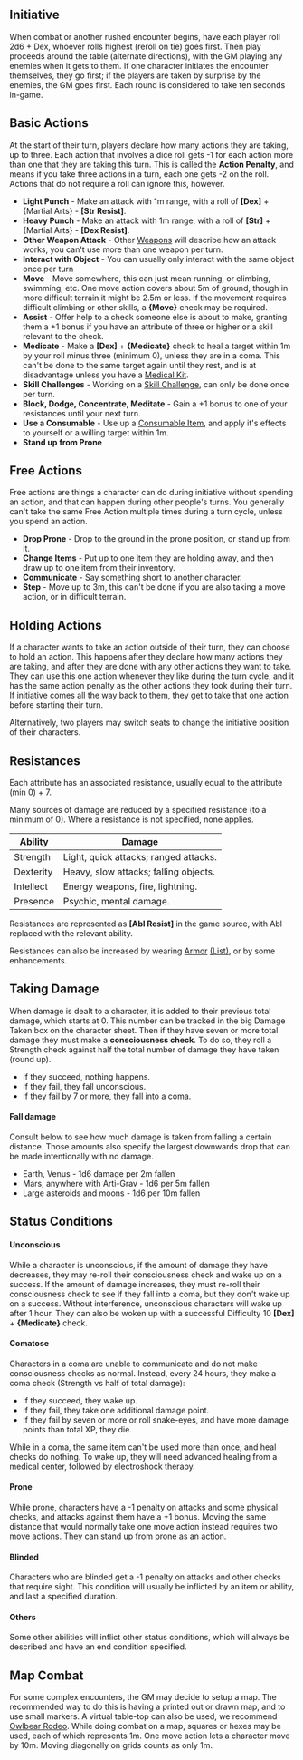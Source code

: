 ## Initiative
When combat or another rushed encounter begins, have each player roll 2d6 + Dex, whoever rolls highest (reroll on tie) goes first. Then play proceeds around the table (alternate directions), with the GM playing any enemies when it gets to them. If one character initiates the encounter themselves, they go first; if the players are taken by surprise by the enemies, the GM goes first. Each round is considered to take ten seconds in-game.
## Basic Actions
At the start of their turn, players declare how many actions they are taking, up to three.
Each action that involves a dice roll gets -1 for each action more than one that they are taking this turn.
This is called the **Action Penalty**, and means if you take three actions in a turn, each one gets -2 on the roll.
Actions that do not require a roll can ignore this, however.
- **Light Punch** - Make an attack with 1m range, with a roll of **\[Dex\]** + {Martial Arts} - **\[Str Resist\]**.
- **Heavy Punch** - Make an attack with 1m range, with a roll of **\[Str\]**  + {Martial Arts} - **\[Dex Resist\]**.
- **Other Weapon Attack** - Other [Weapons](/Items/Weapons.md) will describe how an attack works, you can't use more than one weapon per turn.
- **Interact with Object** - You can usually only interact with the same object once per turn
- **Move** - Move somewhere, this can just mean running, or climbing, swimming, etc. One move action covers about 5m of ground, though in more difficult terrain it might be 2.5m or less. If the movement requires difficult climbing or other skills, a **{Move}** check may be required.
- **Assist** - Offer help to a check someone else is about to make, granting them a +1 bonus if you have an attribute of three or higher or a skill relevant to the check.
- **Medicate** - Make a **\[Dex\]** + **{Medicate}** check to heal a target within 1m by your roll minus three (minimum 0), unless they are in a coma. This can't be done to the same target again until they rest, and is at disadvantage unless you have a [Medical Kit](../Items/Basic%20Items.md).
- **Skill Challenges** - Working on a [Skill Challenge](/Rules/Checks.md#Multi-Turn%20Checks.md), can only be done once per turn.
- **Block, Dodge, Concentrate, Meditate** - Gain a +1 bonus to one of your resistances until your next turn.
- **Use a Consumable** - Use up a [Consumable Item](/Items/Consumables), and apply it's effects to yourself or a willing target within 1m.
- **Stand up from Prone**
## Free Actions
Free actions are things a character can do during initiative without spending an action, and that can happen during other people's turns. You generally can't take the same Free Action multiple times during a turn cycle, unless you spend an action.
- **Drop Prone** - Drop to the ground in the prone position, or stand up from it.
- **Change Items** - Put up to one item they are holding away, and then draw up to one item from their inventory.
- **Communicate** - Say something short to another character.
- **Step** - Move up to 3m, this can't be done if you are also taking a move action, or in difficult terrain.
## Holding Actions
If a character wants to take an action outside of their turn, they can choose to hold an action. This happens after they declare how many actions they are taking, and after they are done with any other actions they want to take. They can use this one action whenever they like during the turn cycle, and it has the same action penalty as the other actions they took during their turn. If initiative comes all the way back to them, they get to take that one action before starting their turn.

Alternatively, two players may switch seats to change the initiative position of their characters.
## Resistances
Each attribute has an associated resistance, usually equal to the attribute (min 0) + 7.

Many sources of damage are reduced by a specified resistance (to a minimum of 0). Where a resistance is not specified, none applies.

| Ability   | Damage                                |
| --------- | ------------------------------------- |
| Strength  | Light, quick attacks; ranged attacks. |
| Dexterity | Heavy, slow attacks; falling objects. |
| Intellect | Energy weapons, fire, lightning.      |
| Presence  | Psychic, mental damage.               |
Resistances are represented as **\[Abl Resist]** in the game source, with Abl replaced with the relevant ability.

Resistances can also be increased by wearing [Armor](Checks.md#Armor) [(List)](/Items/Armors.md), or by some enhancements.
## Taking Damage
When damage is dealt to a character, it is added to their previous total damage, which starts at 0. This number can be tracked in the big Damage Taken box on the character sheet. Then if they have seven or more total damage they must make a **consciousness check**. To do so, they roll a Strength check against half the total number of damage they have taken (round up).
- If they succeed, nothing happens.
- If they fail, they fall unconscious.
- If they fail by 7 or more, they fall into a coma.
#### Fall damage
Consult below to see how much damage is taken from falling a certain distance. Those amounts also specify the largest downwards drop that can be made intentionally with no damage.
- Earth, Venus - 1d6 damage per 2m fallen
- Mars, anywhere with Arti-Grav - 1d6 per 5m fallen
- Large asteroids and moons - 1d6 per 10m fallen
## Status Conditions
#### Unconscious
 While a character is unconscious, if the amount of damage they have decreases, they may re-roll their consciousness check and wake up on a success. If the amount of damage increases, they must re-roll their consciousness check to see if they fall into a coma, but they don't wake up on a success. Without interference, unconscious characters will wake up after 1 hour. They can also be woken up with a successful Difficulty 10 **\[Dex\]** + **{Medicate}** check.
#### Comatose
Characters in a coma are unable to communicate and do not make consciousness checks as normal. Instead, every 24 hours, they make a coma check (Strength vs half of total damage):
- If they succeed, they wake up.
- If they fail, they take one additional damage point.
- If they fail by seven or more or roll snake-eyes, and have more damage points than total XP, they die.

While in a coma, the same item can't be used more than once, and heal checks do nothing. To wake up, they will need advanced healing from a medical center, followed by electroshock therapy.
#### Prone
While prone, characters have a -1 penalty on attacks and some physical checks, and attacks against them have a +1 bonus. Moving the same distance that would normally take one move action instead requires two move actions. They can stand up from prone as an action.
#### Blinded
Characters who are blinded get a -1 penalty on attacks and other checks that require sight. This condition will usually be inflicted by an item or ability, and last a specified duration.
#### Others
Some other abilities will inflict other status conditions, which will always be described and have an end condition specified.
## Map Combat
For some complex encounters, the GM may decide to setup a map. The recommended way to do this is having a printed out or drawn map, and to use small markers. A virtual table-top can also be used, we recommend [Owlbear Rodeo](https://www.owlbear.rodeo/). While doing combat on a map, squares or hexes may be used, each of which represents 1m. One move action lets a character move by 10m. Moving diagonally on grids counts as only 1m. 
